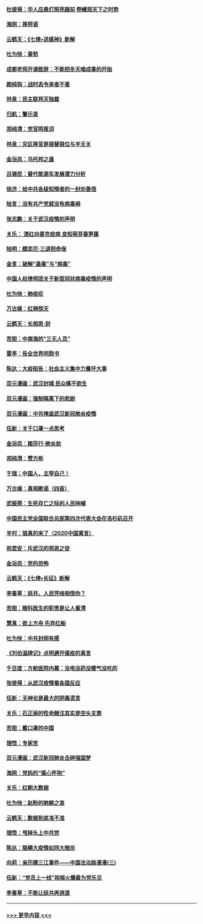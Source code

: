 #### [杜彼得：华人应悬灯照亮跟前 卷幔观天下之时势](../pages/nsc993/n11874822.md?t=02172233) 
#### [海网：换将谣](../pages/nsc993/n11873712.md?t=02172233) 
#### [云鹤天：《七律▪送瘟神》新解](../pages/nsc993/n11873598.md?t=02172233) 
#### [吐为快：春愁](../pages/nsc993/n11872801.md?t=02172233) 
#### [成都老师开课致辞：不能把冬天唱成春的开始](../pages/nsc993/n11872653.md?t=02172233) 
#### [颜纯钩：战时态令来者不善](../pages/nsc993/n11872011.md?t=02172233) 
#### [林泉：民主联邦灭独裁](../pages/nsc993/n11870998.md?t=02172233) 
#### [归航：警示录](../pages/nsc993/n11870963.md?t=02172233) 
#### [郑纯清：党官鸣冤词](../pages/nsc993/n11870938.md?t=02172233) 
#### [林泉：灾区换官是狼替狼位与羊无关](../pages/nsc993/n11870896.md?t=02172233) 
#### [金浴凤：乌托邦之蛊](../pages/nsc993/n11870879.md?t=02172233) 
#### [吕锡民：替代能源车发展潜力分析](../pages/nsc993/n11870656.md?t=02172233) 
#### [徐济：给中共各级知情者的一封劝善信](../pages/nsc993/n11868561.md?t=02172233) 
#### [陆言：没有共产党就没有病毒祸](../pages/nsc993/n11868232.md?t=02172233) 
#### [张志鹏：关于武汉疫情的声明](../pages/nsc993/n11867182.md?t=02172233) 
#### [关乐： 漂红向善克疫病 良知萌芽春笋蓬](../pages/nsc993/n11865710.md?t=02172233) 
#### [陆明：蝶恋花‧三退把命保](../pages/nsc993/n11865673.md?t=02172233) 
#### [金言：破解“蛊毒”与“病毒”](../pages/nsc993/n11864103.md?t=02172233) 
#### [中国人权律师团关于新型冠状病毒疫情的声明](../pages/nsc993/n11864249.md?t=02172233) 
#### [吐为快：肺疫叹](../pages/nsc993/n11864027.md?t=02172233) 
#### [万古缘：红祸惊天](../pages/nsc993/n11864079.md?t=02172233) 
#### [云鹤天：长相思‧封](../pages/nsc993/n11864006.md?t=02172233) 
#### [苦胆：中南海的“三无人员”](../pages/nsc993/n11862997.md?t=02172233) 
#### [雷亭：告全世界同胞书](../pages/nsc993/n11862572.md?t=02172233) 
#### [陈达：大疫昭告：社会主义集中力量坏大事](../pages/nsc993/n11859419.md?t=02172233) 
#### [双元漫画：武汉封城 民众痛不欲生](../pages/nsc993/n11859287.md?t=02172233) 
#### [双元漫画：强制隔离下的悲剧](../pages/nsc993/n11859244.md?t=02172233) 
#### [双元漫画：中共掩盖武汉新冠肺炎疫情](../pages/nsc993/n11858249.md?t=02172233) 
#### [伍新：关于口罩一点思考](../pages/nsc993/n11859195.md?t=02172233) 
#### [金浴凤：踏莎行‧肺炎劫](../pages/nsc993/n11858227.md?t=02172233) 
#### [郑纯清：赞方彬](../pages/nsc993/n11856803.md?t=02172233) 
#### [千瑞；中国人，主宰自己！](../pages/nsc993/n11856793.md?t=02172233) 
#### [万古缘：真相歌谣（四首）](../pages/nsc993/n11856263.md?t=02172233) 
#### [武振荣：生死存亡之际的人民呐喊](../pages/nsc993/n11856256.md?t=02172233) 
#### [中国民主党全国联合总部第四次代表大会在洛杉矶召开](../pages/nsc993/n11856344.md?t=02172233) 
#### [羊村：狼真的来了（2020中国寓言）](../pages/nsc993/n11856229.md?t=02172233) 
#### [祝君安：斥武汉的邪恶之徒](../pages/nsc993/n11855861.md?t=02172233) 
#### [金浴凤：党的恐怖](../pages/nsc993/n11855849.md?t=02172233) 
#### [云鹤天：《七律▪长征》新解](../pages/nsc993/n11855479.md?t=02172233) 
#### [李春草：妖共，人民凭啥相信你？](../pages/nsc993/n11855196.md?t=02172233) 
#### [苦胆：眼科医生的职责是让人看清](../pages/nsc993/n11853840.md?t=02172233) 
#### [慧真：欲上方舟 先弃红船](../pages/nsc993/n11853483.md?t=02172233) 
#### [吐为快：中共封网有感](../pages/nsc993/n11852575.md?t=02172233) 
#### [《刘伯温碑记》点明避开瘟疫的真言](../pages/nsc993/n11852128.md?t=02172233) 
#### [千百度：方舱医院内幕：没电没药没暖气没吃的](../pages/nsc993/n11850211.md?t=02172233) 
#### [张彼得：从武汉疫情看各国反应](../pages/nsc993/n11850102.md?t=02172233) 
#### [伍新：无神论是最大的阴毒谎言](../pages/nsc993/n11846129.md?t=02172233) 
#### [关乐：石正丽的性命赌注其实是空头支票](../pages/nsc993/n11846109.md?t=02172233) 
#### [苦胆：戴口罩的中国](../pages/nsc993/n11845576.md?t=02172233) 
#### [理悟：专家苦](../pages/nsc993/n11845564.md?t=02172233) 
#### [双元漫画：武汉新冠肺炎击碎强国梦](../pages/nsc993/n11843320.md?t=02172233) 
#### [海网：党妈的“瘟心怀抱”](../pages/nsc993/n11840740.md?t=02172233) 
#### [关乐：红朝大数据](../pages/nsc993/n11840675.md?t=02172233) 
#### [吐为快：赵粉的肺腑之哀](../pages/nsc993/n11840618.md?t=02172233) 
#### [云鹤天：数据到底准不准](../pages/nsc993/n11840325.md?t=02172233) 
#### [理悟：甩掉头上中共党](../pages/nsc993/n11838826.md?t=02172233) 
#### [陈达：隐瞒大疫情如同大暗杀](../pages/nsc993/n11838771.md?t=02172233) 
#### [向莉：亲历建三江事件——中国法治路漫漫(三)](../pages/nsc993/n11831825.md?t=02172233) 
#### [伍新：“党员上一线”视频火爆最为党乐见](../pages/nsc993/n11838200.md?t=02172233) 
#### [李春草：不能让妖共再逍遥](../pages/nsc993/n11838102.md?t=02172233) 

----
#### [ >>> 更早内容 <<< ](../indexes/nsc993-earlier.md)
